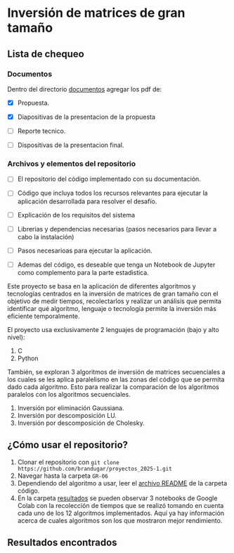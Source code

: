 # Inversión de matrices de gran tamaño


## Lista de chequeo

### Documentos

Dentro del directorio [documentos](documentos/) agregar los pdf de:
- [x] Propuesta.
- [x] Diapositivas de la presentacion de la propuesta
- [ ] Reporte tecnico.
- [ ] Dispositivas de la presentacion final.


### Archivos y elementos del repositorio

- [ ] El repositorio del código implementado con su documentación. 
- [ ] Código que incluya todos los recursos relevantes para ejecutar la aplicación desarrollada para resolver el desafío. 
- [ ] Explicación de los requisitos del sistema
- [ ] Librerias y dependencias necesarias (pasos necesarios para llevar a cabo la instalación)
- [ ] Pasos necesarioas para ejecutar la aplicación.
- [ ] Ademas del código, es deseable que tenga un Notebook de Jupyter como complemento para la parte estadistica.


Este proyecto se basa en la aplicación de diferentes algoritmos y tecnologías centrados en la inversión de matrices de gran tamaño con el objetivo de medir tiempos, recolectarlos y realizar un análisis que permita identificar qué algoritmo, lenguaje o tecnología permite la inversión más eficiente temporalmente. 

El proyecto usa exclusivamente 2 lenguajes de programación (bajo y alto nivel):
1. C
2. Python

También, se exploran 3 algoritmos de inversión de matrices secuenciales a los cuales se les aplica paralelismo en las zonas del código que se permita dado cada algoritmo. Esto para realizar la comparación de los algoritmos paralelos con los algoritmos secuenciales. 
1. Inversión por eliminación Gaussiana.
2. Inversión por descomposición LU.
3. Inversión por descomposición de Cholesky. 

## ¿Cómo usar el repositorio?
1. Clonar el repositorio con `git clone https://github.com/brandugar/proyectos_2025-1.git`
2. Navegar hasta la carpeta `GR-06`
3. Dependiendo del algoritmo a usar, leer el [archivo README](codigo/README.md) de la carpeta código. 
4. En la carpeta [resultados](codigo/resultados) se pueden observar 3 notebooks de Google Colab con la recolección de tiempos que se realizó tomando en cuenta cada uno de los 12 algoritmos implementados. Aquí ya hay información acerca de cuales algoritmos son los que mostraron mejor rendimiento.

## Resultados encontrados
